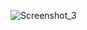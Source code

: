 ![Screenshot_3](https://github.com/shadikhasan/Navigation-Drawer/assets/48581997/249e5628-f54a-4e1a-8661-ecb59838724e)
